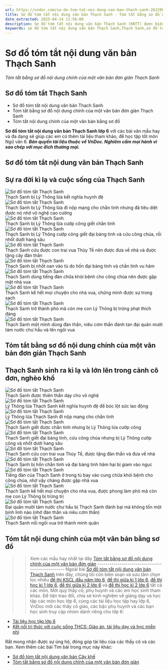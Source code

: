 ```yaml
---
url: https://vndoc.com/so-do-tom-tat-noi-dung-van-ban-thach-sanh-262298
title: Sơ đồ tóm tắt nội dung văn bản Thạch Sanh - Tóm tắt bằng sơ đồ nội dung chính của một văn bản đơn giản Thạch Sanh - VnDoc.com
date_extracted: 2025-04-14 11:56:00
description: Sơ đồ tóm tắt nội dung văn bản Thạch Sanh (KNTT) được biên soạn nhằm giúp các em HS đạt kết quả tốt trong quá trình làm bài tập và học tập môn Ngữ văn lớp 6.
keywords: sơ đồ tóm tắt nội dung văn bản Thạch Sanh,Thạch Sanh,sơ đồ tóm tắt Thạch Sanh,tóm tắt Thạch Sanh,sơ đồ tóm tắt văn bản Thạch Sanh,tóm tắt bằng sơ đồ nội dung chính của một văn bản đơn giản,tóm tắt nội dung chính của một văn bản bằng sơ đồ,sơ đồ tóm tắt nội dung văn bản,tóm tắt bằng sơ đồ nội dung chính của một văn bản,sơ đồ tóm tắt nội dung văn bản các loài chung sống với nhau như thế nào
---
```


# Sơ đồ tóm tắt nội dung văn bản Thạch Sanh
 _Tóm tắt bằng sơ đồ nội dung chính của một văn bản đơn giản Thạch Sanh_
## Sơ đồ tóm tắt Thạch Sanh
  * Sơ đồ tóm tắt nội dung văn bản Thạch Sanh
  * Tóm tắt bằng sơ đồ nội dung chính của một văn bản đơn giản Thạch Sanh
  * Tóm tắt nội dung chính của một văn bản bằng sơ đồ

**Sơ đồ tóm tắt nội dung văn bản Thạch Sanh lớp 6** với các bài văn mẫu hay và đa dạng sẽ giúp các em có thêm tài liệu tham khảo, để học tập tốt môn Ngữ văn 6.
_**Bản quyền tài liệu thuộc về VnDoc. Nghiêm cấm mọi hành vi sao chép với mục đích thương mại.**_
## **Sơ đồ tóm tắt nội dung văn bản Thạch Sanh**
Sự ra đời kì lạ và cuộc sống của Thạch Sanh  
---  
![Sơ đồ tóm tắt Thạch Sanh](https://i.vdoc.vn/data/image/2022/04/14/tom-tat-bang-so-do-noi-dung-chinh-cua-mot-van-ban-don-gian-1.jpg)  
Thạch Sanh bị Lý Thông lừa kết nghĩa huynh đệ  
![Sơ đồ tóm tắt Thạch Sanh](https://i.vdoc.vn/data/image/2022/04/14/tom-tat-bang-so-do-noi-dung-chinh-cua-mot-van-ban-don-gian-1.jpg)  
Thạch Sanh bị Lý Thông lừa đi nộp mạng cho chằn tinh nhưng đã tiêu diệt được nó nhờ võ nghệ cao cường  
![Sơ đồ tóm tắt Thạch Sanh](https://i.vdoc.vn/data/image/2022/04/14/tom-tat-bang-so-do-noi-dung-chinh-cua-mot-van-ban-don-gian-1.jpg)  
Thạch Sanh bị Lý Thông lừa cướp công giết chằn tinh  
![Sơ đồ tóm tắt Thạch Sanh](https://i.vdoc.vn/data/image/2022/04/14/tom-tat-bang-so-do-noi-dung-chinh-cua-mot-van-ban-don-gian-1.jpg)  
Thạch Sanh bị Lý Thông cướp công giết đại bàng tinh và cứu công chúa, rồi nhốt dưới hang sâu  
![Sơ đồ tóm tắt Thạch Sanh](https://i.vdoc.vn/data/image/2022/04/14/tom-tat-bang-so-do-noi-dung-chinh-cua-mot-van-ban-don-gian-1.jpg)  
Thạch Sanh cứu được con trai vua Thủy Tề nên được đưa về nhà và được tặng cây đàn thần  
![Sơ đồ tóm tắt Thạch Sanh](https://i.vdoc.vn/data/image/2022/04/14/tom-tat-bang-so-do-noi-dung-chinh-cua-mot-van-ban-don-gian-1.jpg)  
Thạch Sanh bị nhốt oan vào tù do hồn đại bàng tinh và chằn tinh vu hãm  
![Sơ đồ tóm tắt Thạch Sanh](https://i.vdoc.vn/data/image/2022/04/14/tom-tat-bang-so-do-noi-dung-chinh-cua-mot-van-ban-don-gian-1.jpg)  
Thach Sanh dùng tiếng đàn chữa khỏi bệnh cho công chúa nên được gặp mặt nhà vua  
![Sơ đồ tóm tắt Thạch Sanh](https://i.vdoc.vn/data/image/2022/04/14/tom-tat-bang-so-do-noi-dung-chinh-cua-mot-van-ban-don-gian-1.jpg)  
Thạch Sanh kể hết mọi chuyện cho nhà vua, chứng minh được sự trong sạch  
![Sơ đồ tóm tắt Thạch Sanh](https://i.vdoc.vn/data/image/2022/04/14/tom-tat-bang-so-do-noi-dung-chinh-cua-mot-van-ban-don-gian-1.jpg)  
Thạch Sanh trở thành phò mã còn mẹ con Lý Thông bị trừng phạt thích đáng  
![Sơ đồ tóm tắt Thạch Sanh](https://i.vdoc.vn/data/image/2022/04/14/tom-tat-bang-so-do-noi-dung-chinh-cua-mot-van-ban-don-gian-1.jpg)  
Thạch Sanh một mình dùng đàn thần, niêu cơm thần đánh tan đại quân mười tám nước chư hầu và lên ngôi vua  
## **Tóm tắt bằng sơ đồ nội dung chính của một văn bản đơn giản Thạch Sanh**
Thạch Sanh sinh ra kì lạ và lớn lên trong cảnh cô đơn, nghèo khổ  
---  
![Sơ đồ tóm tắt Thạch Sanh](https://i.vdoc.vn/data/image/2022/04/14/tom-tat-bang-so-do-noi-dung-chinh-cua-mot-van-ban-don-gian-1.jpg)  
Thạch Sanh được thiên thần dạy cho võ nghệ  
![Sơ đồ tóm tắt Thạch Sanh](https://i.vdoc.vn/data/image/2022/04/14/tom-tat-bang-so-do-noi-dung-chinh-cua-mot-van-ban-don-gian-1.jpg)  
Lý Thông lừa Thạch Sanh kết nghĩa huynh đệ để bóc lột sức lao động  
![Sơ đồ tóm tắt Thạch Sanh](https://i.vdoc.vn/data/image/2022/04/14/tom-tat-bang-so-do-noi-dung-chinh-cua-mot-van-ban-don-gian-1.jpg)  
Lý Thông lừa Thạch Sanh đi nộp mạng cho chằn tinh  
![Sơ đồ tóm tắt Thạch Sanh](https://i.vdoc.vn/data/image/2022/04/14/tom-tat-bang-so-do-noi-dung-chinh-cua-mot-van-ban-don-gian-1.jpg)  
Thạch Sanh giết được chằn tinh nhưng bị Lý Thông lừa cướp công  
![Sơ đồ tóm tắt Thạch Sanh](https://i.vdoc.vn/data/image/2022/04/14/tom-tat-bang-so-do-noi-dung-chinh-cua-mot-van-ban-don-gian-1.jpg)  
Thạch Sanh giết đại bàng tinh, cứu công chúa nhưng bị Lý Thông cướp công và nhốt dưới hang sâu  
![Sơ đồ tóm tắt Thạch Sanh](https://i.vdoc.vn/data/image/2022/04/14/tom-tat-bang-so-do-noi-dung-chinh-cua-mot-van-ban-don-gian-1.jpg)  
Thạch Sanh cứu con trai vua Thủy Tề, được tặng đàn thần và đưa về nhà  
![Sơ đồ tóm tắt Thạch Sanh](https://i.vdoc.vn/data/image/2022/04/14/tom-tat-bang-so-do-noi-dung-chinh-cua-mot-van-ban-don-gian-1.jpg)  
Thạch Sanh bị hồn chằn tinh và đại bàng tinh hãm hại bị giam vào ngục  
![Sơ đồ tóm tắt Thạch Sanh](https://i.vdoc.vn/data/image/2022/04/14/tom-tat-bang-so-do-noi-dung-chinh-cua-mot-van-ban-don-gian-1.jpg)  
Tiếng đàn của Thạch Sanh ở trong tù bay vào cung chữa khỏi bệnh cho công chúa, nhờ vậy chàng được gặp nhà vua  
![Sơ đồ tóm tắt Thạch Sanh](https://i.vdoc.vn/data/image/2022/04/14/tom-tat-bang-so-do-noi-dung-chinh-cua-mot-van-ban-don-gian-1.jpg)  
Thạch Sanh kể hết mọi chuyện cho nhà vua, được phong làm phò mã còn mẹ con Lý Thông bị trừng trị  
![Sơ đồ tóm tắt Thạch Sanh](https://i.vdoc.vn/data/image/2022/04/14/tom-tat-bang-so-do-noi-dung-chinh-cua-mot-van-ban-don-gian-1.jpg)  
Đại quân mười tám nước chư hầu bị Thạch Sanh đánh bại mà không tốn một binh lính nào \(nhờ đàn thần và niêu cơm thần\)  
![Sơ đồ tóm tắt Thạch Sanh](https://i.vdoc.vn/data/image/2022/04/14/tom-tat-bang-so-do-noi-dung-chinh-cua-mot-van-ban-don-gian-1.jpg)  
Thạch Sanh nối ngôi vua trở thành minh quân  
## **Tóm tắt nội dung chính của một văn bản bằng sơ đồ**
>> Xem các mẫu hay nhất tại đây [Tóm tắt bằng sơ đồ nội dung chính của một văn bản đơn giản](<https://vndoc.com/tom-tat-bang-so-do-noi-dung-chinh-cua-mot-van-ban-don-gian-262301>)
\-------------------------------------------------
Ngoài bài [Sơ đồ tóm tắt nội dung văn bản Thạch Sanh](<https://vndoc.com/so-do-tom-tat-noi-dung-van-ban-thach-sanh-262298>) trên đây, chúng tôi còn biên soạn và sưu tầm chọn lọc nhiều [đề thi KSCL đầu năm lớp 6](<https://vndoc.com/khao-sat-chat-luong-dau-nam-lop6>), [đề thi giữa kì 1 lớp 6,](<https://vndoc.com/de-thi-giua-ki-1-lop6>) [đề thi học kì 1 lớp 6,](<https://vndoc.com/de-thi-hoc-ki-1-lop6>) [đề thi giữa kì 2 lớp 6](<https://vndoc.com/de-thi-giua-ki-2-lop6>) và [đề thi học kì 2 lớp 6](<https://vndoc.com/de-thi-hoc-ki-2-lop6>) tất cả các môn. Mời quý thầy cô, phụ huynh và các em học sinh tham khảo.
Để tiện trao đổi, chia sẻ kinh nghiệm về giảng dạy và học tập các môn học lớp 6, cùng các tài liệu học tập hay lớp 6, VnDoc mời các thầy cô giáo, các bậc phụ huynh và các bạn học sinh truy cập nhóm dành riêng cho lớp 6:
  * [Tài liệu học tập lớp 6](</goto?u=aHR0cHM6Ly93d3cuZmFjZWJvb2suY29tL2dyb3Vwcy9UYWkubGlldS5ob2MudGFwLmxvcC42LlZORE9D>)
  * [Kết nối tri thức với cuộc sống THCS: Giáo án, tài liệu dạy và học miễn phí](</goto?u=aHR0cHM6Ly93d3cuZmFjZWJvb2suY29tL2dyb3Vwcy83NjExNzMyMjc5MjI3MjIv>)

Rất mong nhận được sự ủng hộ, đóng góp tài liệu của các thầy cô và các bạn.
Xem thêm các bài Tìm bài trong mục này khác:
  * [Sơ đồ tóm tắt nội dung văn bản Cây khế](</so-do-tom-tat-noi-dung-van-ban-cay-khe-262299>)
  * [Tóm tắt bằng sơ đồ nội dung chính của một văn bản đơn giản](</tom-tat-bang-so-do-noi-dung-chinh-cua-mot-van-ban-don-gian-262301>)

